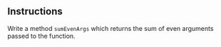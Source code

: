 ## Instructions

Write a method `sumEvenArgs` which returns the sum of even arguments passed to the function.
